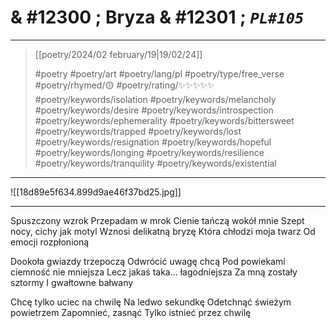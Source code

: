 # & #12300 ; Bryza & #12301 ; *`PL#105`*

---

> [[poetry/2024/02 february/19|19/02/24]]
> 
> #poetry 
> #poetry/art 
> #poetry/lang/pl 
> #poetry/type/free_verse 
> #poetry/rhymed/🟡 
> #poetry/rating/✨✨✨✨✨ 
> #poetry/keywords/isolation #poetry/keywords/melancholy #poetry/keywords/desire #poetry/keywords/introspection #poetry/keywords/ephemerality #poetry/keywords/bittersweet #poetry/keywords/trapped #poetry/keywords/lost #poetry/keywords/resignation #poetry/keywords/hopeful #poetry/keywords/longing #poetry/keywords/resilience #poetry/keywords/tranquility #poetry/keywords/existential 

---

![[18d89e5f634.899d9ae46f37bd25.jpg]]

---

Spuszczony wzrok
Przepadam w mrok
Cienie tańczą wokół mnie
Szept nocy, cichy jak motyl
Wznosi delikatną bryzę
Która chłodzi moja twarz
Od emocji rozpłonioną

Dookoła gwiazdy trzepoczą
Odwrócić uwagę chcą
Pod powiekami ciemność nie mniejsza
Lecz jakaś taka... łagodniejsza
Za mną zostały sztormy
I gwałtowne bałwany

Chcę tylko uciec na chwilę
Na ledwo sekundkę
Odetchnąć świeżym powietrzem
Zapomnieć, zasnąć
Tylko istnieć przez chwilę